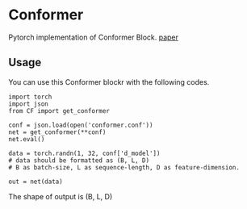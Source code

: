 # Conformer
Pytorch implementation of Conformer Block.
[paper](https://arxiv.org/abs/2005.08100)

## Usage
You can use this Conformer blockr with the following codes.  
```
import torch
import json
from CF import get_conformer

conf = json.load(open('conformer.conf'))
net = get_conformer(**conf)
net.eval()

data = torch.randn(1, 32, conf['d_model'])
# data should be formatted as (B, L, D)
# B as batch-size, L as sequence-length, D as feature-dimension.

out = net(data)
```
The shape of output is (B, L, D)

